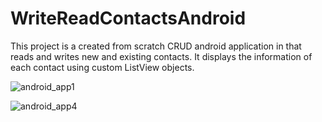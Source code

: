 # WriteReadContactsAndroid

This project is a created from scratch CRUD android application in that reads and writes new and existing contacts. It displays the information of each contact using custom ListView objects.

![android_app1](https://user-images.githubusercontent.com/60022073/89164112-a4f16f80-d544-11ea-8075-2905f3f3a97a.PNG)

![android_app4](https://user-images.githubusercontent.com/60022073/89164150-b63a7c00-d544-11ea-907d-8e4baf8082e3.png)

